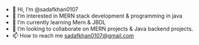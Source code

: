 - 👋 Hi, I’m @sadafkhan0107
- 👀 I’m interested in MERN stack development & programming in java
- 🌱 I’m currently learning Mern & JBDL
- 💞️ I’m looking to collaborate on MERN projects & Java backend projects.
- 📫 How to reach me sadafkhan0107@gmail.com


